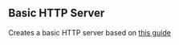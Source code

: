 ## Basic HTTP Server

Creates a basic HTTP server based on [this guide](https://joaoventura.net/blog/2017/python-webserver/)